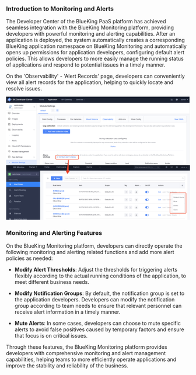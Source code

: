 ### Introduction to Monitoring and Alerts

The Developer Center of the BlueKing PaaS platform has achieved seamless integration with the BlueKing Monitoring platform, providing developers with powerful monitoring and alerting capabilities. After an application is deployed, the system automatically creates a corresponding BlueKing application namespace on BlueKing Monitoring and automatically opens up permissions for application developers, configuring default alert policies. This allows developers to more easily manage the running status of applications and respond to potential issues in a timely manner.

On the 'Observability' - 'Alert Records' page, developers can conveniently view all alert records for the application, helping to quickly locate and resolve issues.

![Monitoring and Alert Configuration](../../../assets/images/bkm_config.png)

### Monitoring and Alerting Features

On the BlueKing Monitoring platform, developers can directly operate the following monitoring and alerting related functions and add more alert policies as needed:

- **Modify Alert Thresholds**: Adjust the thresholds for triggering alerts flexibly according to the actual running conditions of the application, to meet different business needs.

- **Modify Notification Groups**: By default, the notification group is set to the application developers. Developers can modify the notification group according to team needs to ensure that relevant personnel can receive alert information in a timely manner.

- **Mute Alerts**: In some cases, developers can choose to mute specific alerts to avoid false positives caused by temporary factors and ensure that focus is on critical issues.

Through these features, the BlueKing Monitoring platform provides developers with comprehensive monitoring and alert management capabilities, helping teams to more efficiently operate applications and improve the stability and reliability of the business.